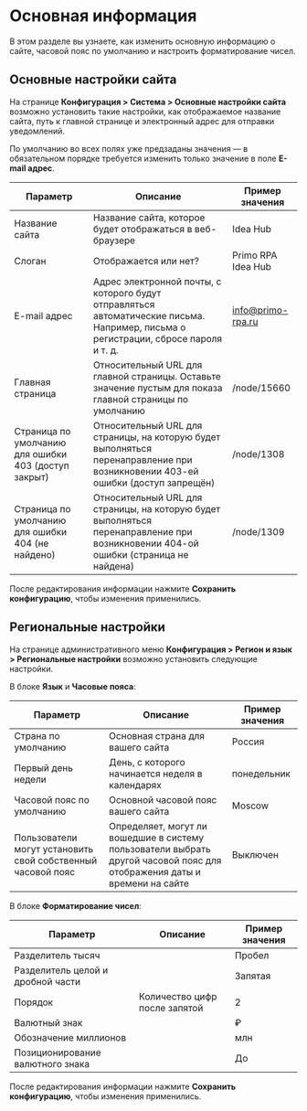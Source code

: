 # Основная информация

В этом разделе вы узнаете, как изменить основную информацию о сайте, часовой пояс по умолчанию и настроить форматирование чисел.

## Основные настройки сайта

На странице **Конфигурация > Система > Основные настройки сайта** возможно установить такие настройки, как отображаемое название сайта, путь к главной странице и электронный адрес для отправки уведомлений.

По умолчанию во всех полях уже предзаданы значения — в обязательном порядке требуется изменить только значение в поле **E-mail адрес**. 

| Параметр             |	Описание 	                        | Пример значения             |
| -------------------- | ---------------------------------- | ---------------------------------- |
| Название сайта       | Название сайта, которое будет отображаться в веб-браузере  | Idea Hub   |
| Слоган               | Отображается или нет?              | Primo RPA Idea Hub |
| E-mail адрес         | Адрес электронной почты, с которого будут отправляться автоматические письма. Например, письма о регистрации, сбросе пароля и т. д. | info@primo-rpa.ru |
| Главная страница     | Относительный URL для главной страницы. Оставьте значение пустым для показа главной страницы по умолчанию | /node/15660 |
| Страница по умолчанию для ошибки 403 (доступ закрыт) | Относительный URL для страницы, на которую будет выполняться перенаправление при возникновении 403-ей ошибки (доступ запрещён) | /node/1308 |
| Страница по умолчанию для ошибки 404 (не найдено)    | Относительный URL для страницы, на которую будет выполняться перенаправление при возникновении 404-ой ошибки (страница не найдена) | /node/1309 |

После редактирования информации нажмите **Сохранить конфигурацию**, чтобы изменения применились.


## Региональные настройки

На странице административного меню **Конфигурация > Регион и язык > Региональные настройки** возможно установить следующие настройки.

В блоке **Язык** и **Часовые пояса**:

| Параметр             |	Описание 	                        | Пример значения   |
| -------------------- | ---------------------------------- | --------------- |
| Страна по умолчанию  | Основная страна для вашего сайта   | Россия          |
| Первый день недели   | День, с которого начинается неделя в календарях | понедельник |
| Часовой пояс по умолчанию  | Основной часовой пояс вашего сайта | Moscow |
| Пользователи могут установить свой собственный часовой пояс  | Определяет, могут ли вошедшие в систему пользователи выбрать другой часовой пояс для отображения даты и времени на сайте | Выключен |

В блоке **Форматирование чисел**:

| Параметр             |	Описание 	                        | Пример значения   |
| -------------------- | ---------------------------------- | --------------- |
| Разделитель тысяч    |   | Пробел          |
| Разделитель целой и дробной части |  | Запятая |
| Порядок              | Количество цифр после запятой | 2 |
| Валютный знак        |  | ₽ |
| Обозначение миллионов  |  | млн|
| Позиционирование валютного знака  |  | До |

После редактирования информации нажмите **Сохранить конфигурацию**, чтобы изменения применились.
